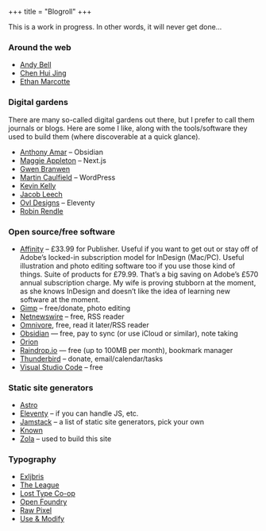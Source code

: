 +++
title = "Blogroll"
+++

This is a work in progress. In other words, it will never get done…

### Around the web

- [Andy Bell](https://piccalil.li)
- [Chen Hui Jing](https://chenhuijing.com/#🦊)
- [Ethan Marcotte](https://ethanmarcotte.com)

### Digital gardens

There are many so-called digital gardens out there, but I prefer to call them journals or blogs. Here are some I like, along with the tools/software they used to build them (where discoverable at a quick glance).

- [Anthony Amar](https://anthonyamar.fr/) – Obsidian
- [Maggie Appleton](https://maggieappleton.com) – Next.js
- [Gwen Branwen](https://gwern.net)
- [Martin Caulfield](https://hapgood.us) – WordPress
- [Kevin Kelly](https://kk.org)
- [Jacob Leech](https://jacobleech.com) 
- [Ovl Designs](https://ovl.design) – Eleventy
- [Robin Rendle](https://robinrendle.com/) 

### Open source/free software

- [Affinity](https://affinity.serif.com/en-gb/designer/#buy) – £33.99 for Publisher. Useful if you want to get out or stay off of Adobe’s locked-in subscription model for InDesign (Mac/PC). Useful illustration and photo editing software too if you use those kind of things. Suite of products for £79.99. That’s a big saving on Adobe’s £570 annual subscription charge. My wife is proving stubborn at the moment, as she knows InDesign and doesn’t like the idea of learning new software at the moment. 
- [Gimp](https://www.gimp.org) – free/donate, photo editing
- [Netnewswire](https://netnewswire.com) – free, RSS reader
- [Omnivore](https://omnivore.app), free, read it later/RSS reader
- [Obsidian](https://obsidian.md) — free, pay to sync (or use iCloud or similar), note taking
- [Orion](http://kagi.com/orion/)
- [Raindrop.io](https://raindrop.io) — free (up to 100MB per month), bookmark manager
- [Thunderbird](https://www.thunderbird.net/en-GB/) – donate, email/calendar/tasks
- [Visual Studio Code](https://code.visualstudio.com) – free

### Static site generators

- [Astro](https://astro.build)
- [Eleventy](https://www.11ty.dev) – if you can handle JS, etc.
- [Jamstack](https://jamstack.org/generators/) – a list of static site generators, pick your own
- [Known](https://withknown.com)
- [Zola](https://getzola) – used to build this site

### Typography

- [Exljbris](https://www.exljbris.com)
- [The League](https://www.theleagueofmoveabletype.com)
- [Lost Type Co-op](http://www.losttype.com)
- [Open Foundry](https://open-foundry.com/fonts)
- [Raw Pixel](https://www.rawpixel.com)
- [Use & Modify](https://usemodify.com)